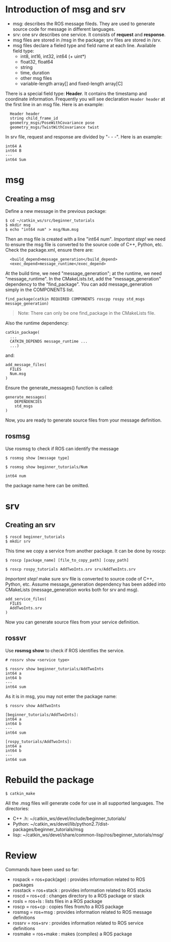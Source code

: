 # Introduction of msg and srv
- msg: describes the ROS message fileds. They are used to generate source code for message in different languages.
- srv: one srv describes one service. It consists of **request** and **response**.
- msg files are stored in /msg in the package; srv files are stored in /srv.
- msg files declare a fieled type and field name at each line. Available field type:
    - int8, int16, int32, int64 (+ uint*)
    - float32, float64
    - string
    - time, duration
    - other msg files
    - variable-length array[] and fixed-length array[C]

There is a special field type: **Header**. It contains the timestamp and coordinate information. Frequently you will see declaration ```Header header``` at the first line in an msg file. Here is an example:
```
  Header header
  string child_frame_id
  geometry_msgs/PoseWithCovariance pose
  geometry_msgs/TwistWithCovariance twist
```
In srv file, request and response are divided by "- - -". Here is an example:
```
int64 A
int64 B
---
int64 Sum
```
# msg
## Creating a msg
Define a new message in the previous package:
```
$ cd ~/catkin_ws/src/beginner_tutorials
$ mkdir msg
$ echo "int64 num" > msg/Num.msg
```
Then an msg file is created with a line "int64 num".
*Important step!* we need to ensure the msg file is converted to the source code of C++, Python, etc. Check the package.xml, ensure there are:

```
  <build_depend>message_generation</build_depend>
  <exec_depend>message_runtime</exec_depend>
```
At the build time, we need "message_generation"; at the runtime, we need "message_runtime".
In the CMakeLists.txt, add the "message_generation" dependency to the "find_package". You can add message_generation simply in the COMPONENTS list.
    
    find_package(catkin REQUIRED COMPONENTS roscpp rospy std_msgs message_generation)
>Note: There can only be one find_package in the CMakeLists file.

Also the runtime dependency:
```
catkin_package(
  ...
  CATKIN_DEPENDS message_runtime ...
  ...)
```
and:
```
add_message_files(
  FILES
  Num.msg
)
```
Ensure the generate_messages() function is called:
```
generate_messages(
    DEPENDENCIES
    std_msgs
)
```
Now, you are ready to generate source files from your message definition.
## rosmsg
Use rosmsg to check if ROS can identify the message

    $ rosmsg show [message type]
```
$ rosmsg show beginner_tutorials/Num

int64 num
```
the package name here can be omitted.
# srv
## Creating an srv
```
$ roscd beginner_tutorials
$ mkdir srv
```
This time we copy a service from another package. It can be done by roscp:

    $ roscp [package_name] [file_to_copy_path] [copy_path]
```
$ roscp rospy_tutorials AddTwoInts.srv srv/AddTwoInts.srv
```
*Important step!* make sure srv file is converted to source code of C++, Python, etc.
Assume message_generation dependency has been added into CMakeLists (message_generation works both for srv and msg).
```
add_service_files(
  FILES
  AddTwoInts.srv
)
```
Now you can generate source files from your service definition.
## rossvr
Use **rosmsg show** to check if ROS identifies the service.

    # rossrv show <service type>
    
    $ rossrv show beginner_tutorials/AddTwoInts
    int64 a
    int64 b
    ---
    int64 sum

As it is in msg, you may not enter the package name:
    
    $ rossrv show AddTwoInts
    
    [beginner_tutorials/AddTwoInts]:
    int64 a
    int64 b
    ---
    int64 sum
    
    [rospy_tutorials/AddTwoInts]:
    int64 a
    int64 b
    ---
    int64 sum
    
# Rebuild the package
    
    $ catkin_make
All the .msg files will generate code for use in all supported languages.
The directories:
- C++ .h: ~/catkin_ws/devel/include/beginner_tutorials/
- Python: ~/catkin_ws/devel/lib/python2.7/dist-packages/beginner_tutorials/msg 
- lisp: ~/catkin_ws/devel/share/common-lisp/ros/beginner_tutorials/msg/

# Review
Commands have been used so far:
- rospack = ros+pack(age) : provides information related to ROS packages
- rosstack = ros+stack : provides information related to ROS stacks
- roscd = ros+cd : changes directory to a ROS package or stack
- rosls = ros+ls : lists files in a ROS package
- roscp = ros+cp : copies files from/to a ROS package
- rosmsg = ros+msg : provides information related to ROS message definitions
- rossrv = ros+srv : provides information related to ROS service definitions
- rosmake = ros+make : makes (compiles) a ROS package




